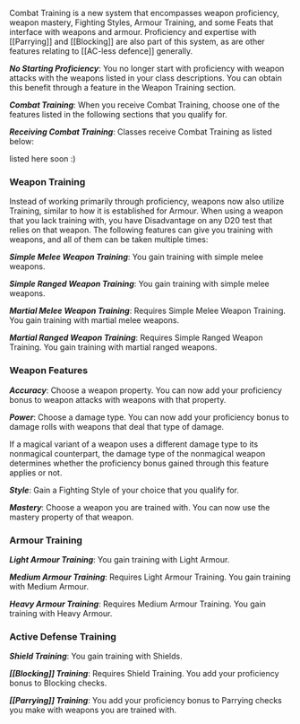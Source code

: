 Combat Training is a new system that encompasses weapon proficiency, weapon mastery, Fighting Styles, Armour Training, and some Feats that interface with weapons and armour. Proficiency and expertise with [[Parrying]] and [[Blocking]] are also part of this system, as are other features relating to [[AC-less defence]] generally.

***No Starting Proficiency***: You no longer start with proficiency with weapon attacks with the weapons listed in your class descriptions. You can obtain this benefit through a feature in the Weapon Training section.

***Combat Training***: When you receive Combat Training, choose one of the features listed in the following sections that you qualify for.

***Receiving Combat Training***: Classes receive Combat Training as listed below:

listed here soon :)
### Weapon Training
Instead of working primarily through proficiency, weapons now also utilize Training, similar to how it is established for Armour. When using a weapon that you lack training with, you have Disadvantage on any D20 test that relies on that weapon. The following features can give you training with weapons, and all of them can be taken multiple times:

***Simple Melee Weapon Training***: You gain training with simple melee weapons.

***Simple Ranged Weapon Training***: You gain training with simple melee weapons.

***Martial Melee Weapon Training***: Requires Simple Melee Weapon Training. You gain training with martial melee weapons.

***Martial Ranged Weapon Training***: Requires Simple Ranged Weapon Training. You gain training with martial ranged weapons.
### Weapon Features
***Accuracy***: Choose a weapon property. You can now add your proficiency bonus to weapon attacks with weapons with that property.

***Power***: Choose a damage type. You can now add your proficiency bonus to damage rolls with weapons that deal that type of damage.

If a magical variant of a weapon uses a different damage type to its nonmagical counterpart, the damage type of the nonmagical weapon determines whether the proficiency bonus gained through this feature applies or not.

***Style***: Gain a Fighting Style of your choice that you qualify for.

***Mastery***: Choose a weapon you are trained with. You can now use the mastery property of that weapon.
### Armour Training
***Light Armour Training***: You gain training with Light Armour.

***Medium Armour Training***: Requires Light Armour Training. You gain training with Medium Armour.

***Heavy Armour Training***: Requires Medium Armour Training. You gain training with Heavy Armour.
### Active Defense Training
***Shield Training***: You gain training with Shields.

***[[Blocking]] Training***: Requires Shield Training. You add your proficiency bonus to Blocking checks.

***[[Parrying]] Training***: You add your proficiency bonus to Parrying checks you make with weapons you are trained with.